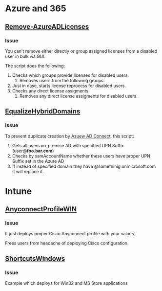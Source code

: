# Azure and 365
## [Remove-AzureADLicenses](https://github.com/vazome/Azure-and-Intune/blob/45b965b2bae73d6788b901a01f1f3b16fd1109bd/License%20Management/Remove-AzureADLicenses.ps1)
### Issue
You can't remove either directly or group assigned licenses from a disabled user in bulk via GUI.

The script does the following:

1. Checks which groups provide licenses for disabled users.
    1. Removes users from the following groups.
2. Just in case, starts license reprocess for disabled users.
3. Checks any direct license assigments.
    1. Removes any direct license assigments for disabled users.
## [EqualizeHybridDomains](https://github.com/vazome/Azure-and-Intune/blob/0b3acfcd3ea5fb958315c7f7275a336c934a4a91/EqualizeHybridDomains.ps1)
### Issue
To prevent duplicate creation by [Azuew AD Connect](https://docs.microsoft.com/en-us/azure/active-directory/hybrid/whatis-azure-ad-connect), this script:

1. Gets all users on-premise AD with specified UPN Suffix (user@**foo.bar.com**)
2. Checks by samAccountName whether these users have proper UPN Suffix set in the Azure AD
3. If instead of specified domain they have @somethinig.onmicrosoft.com it will replace it.

# Intune
## [AnyconnectProfileWIN](https://github.com/vazome/Azure-and-Intune/blob/a41c68d2440fe00b1c6fb8e214b53b88eee6ee82/Intune/User%20Configuration/AnyconnectProfileWIN.ps1)
### Issue
It just deploys proper Cisco Anyconnect profile with your values.

Frees users from headache of deploying Cisco configuration.
## [ShortcutsWindows](https://github.com/vazome/Azure-and-Intune/blob/45b965b2bae73d6788b901a01f1f3b16fd1109bd/Intune/User%20Configuration/ShortcutsWindows.ps1)
### Issue
Example which deploys for Win32 and MS Store applications 
